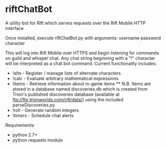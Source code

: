 riftChatBot
===========

A utility bot for Rift which serves requests over the Rift Mobile HTTP interface

Once installed, execute riftChatBot.py with arguments: username password character

This will log into Rift Mobile over HTTPS and begin listening for commands on guild and whisper chat. Any chat string beginning with a "!" character will be interpreted as a chat bot command. Current functionality includes:  
* !alts - Register / manage lists of alternate characters
* !calc - Evaluate arbitrary mathematical expressions
* !items - Retrieve information about in-game items
** N.B. Items are stored in a database named discoveries.db which is created from Trion's published discoveries database (available at ftp://ftp.trionworlds.com/rift/data/) using the included parseDiscoveries.py
* !roll - Generate random integers
* !timers - Schedule chat alerts
	
Requirements:  
* python 2.7+
* python requests module
	